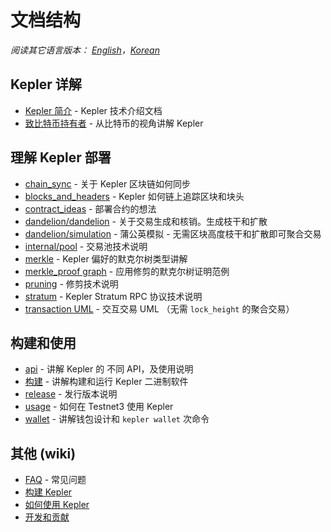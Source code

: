 # 文档结构

*阅读其它语言版本： [English](table_of_contents.md)，[Korean](table_of_contents_KR.md)*

## Kepler 详解

- [Kepler 简介](intro.md) - Kepler 技术介绍文档
- [致比特币持有者](kepler4bitcoiners_ZH-CN.md) - 从比特币的视角讲解 Kepler

## 理解 Kepler 部署

- [chain_sync](chain/chain_sync.md) - 关于 Kepler 区块链如何同步
- [blocks_and_headers](chain/blocks_and_headers.md) - Kepler 如何链上追踪区块和块头
- [contract_ideas](contract_ideas.md) - 部署合约的想法
- [dandelion/dandelion](dandelion/dandelion.md) - 关于交易生成和核销。生成枝干和扩散
- [dandelion/simulation](dandelion/simulation.md) - 蒲公英模拟 - 无需区块高度枝干和扩散即可聚合交易
- [internal/pool](internal/pool.md) - 交易池技术说明
- [merkle](merkle_ZH-CN.md) - Kepler 偏好的默克尔树类型讲解
- [merkle_proof graph](merkle_proof/merkle_proof.png) - 应用修剪的默克尔树证明范例
- [pruning](pruning_ZH-CN.md) - 修剪技术说明
- [stratum](stratum.md) - Kepler Stratum RPC 协议技术说明
- [transaction UML](https://github.com/mimblewimble/kepler-wallet/blob/master/doc/transaction/basic-transaction-wf.png) - 交互交易 UML （无需 `lock_height` 的聚合交易）

## 构建和使用

- [api](api/api.md) - 讲解 Kepler 的 不同 API，及使用说明
- [构建](build_ZH-CN.md) - 讲解构建和运行 Kepler 二进制软件
- [release](release_instruction.md) - 发行版本说明
- [usage](usage.md) - 如何在 Testnet3 使用 Kepler
- [wallet](wallet/usage.md) - 讲解钱包设计和 `kepler wallet` 次命令

## 其他  (wiki)

- [FAQ](https://github.com/mimblewimble/docs/wiki/FAQ) - 常见问题
- [构建 Kepler](https://github.com/mimblewimble/docs/wiki/Building)
- [如何使用 Kepler](https://github.com/mimblewimble/docs/wiki/How-to-use-kepler)
- [开发和贡献](https://github.com/mimblewimble/docs/wiki/Hacking-and-contributing)
